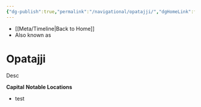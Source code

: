 ```yaml
---
{"dg-publish":true,"permalink":"/navigational/opatajji/","dgHomeLink":false}
---
```


- [[Meta/Timeline\|Back to Home]]
- Also known as 

# Opatajji
Desc

**Capital**
**Notable Locations**
- test

